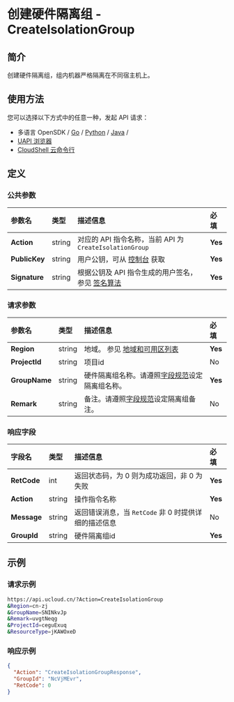 # 创建硬件隔离组 - CreateIsolationGroup

## 简介

创建硬件隔离组，组内机器严格隔离在不同宿主机上。






## 使用方法

您可以选择以下方式中的任意一种，发起 API 请求：
- 多语言 OpenSDK / [Go](https://github.com/ucloud/ucloud-sdk-go) / [Python](https://github.com/ucloud/ucloud-sdk-python3) / [Java](https://github.com/ucloud/ucloud-sdk-java) /
- [UAPI 浏览器](https://console.ucloud.cn/uapi/detail?id=CreateIsolationGroup)
- [CloudShell 云命令行](https://shell.ucloud.cn/)


## 定义

### 公共参数

| 参数名 | 类型 | 描述信息 | 必填 |
|:---|:---|:---|:---|
| **Action**     | string  | 对应的 API 指令名称，当前 API 为 `CreateIsolationGroup`                        | **Yes** |
| **PublicKey**  | string  | 用户公钥，可从 [控制台](https://console.ucloud.cn/uapi/apikey) 获取                                             | **Yes** |
| **Signature**  | string  | 根据公钥及 API 指令生成的用户签名，参见 [签名算法](api/summary/signature.md)  | **Yes** |

### 请求参数

| 参数名 | 类型 | 描述信息 | 必填 |
|:---|:---|:---|:---|
| **Region** | string | 地域。 参见 [地域和可用区列表](https://docs.ucloud.cn/api/summary/regionlist) |**Yes**|
| **ProjectId** | string | 项目id |No|
| **GroupName** | string | 硬件隔离组名称。请遵照[字段规范](api/uhost-api/specification)设定隔离组名称。 |**Yes**|
| **Remark** | string | 备注。请遵照[字段规范](api/uhost-api/specification)设定隔离组备注。 |No|

### 响应字段

| 字段名 | 类型 | 描述信息 | 必填 |
|:---|:---|:---|:---|
| **RetCode** | int | 返回状态码，为 0 则为成功返回，非 0 为失败 |**Yes**|
| **Action** | string | 操作指令名称 |**Yes**|
| **Message** | string | 返回错误消息，当 `RetCode` 非 0 时提供详细的描述信息 |No|
| **GroupId** | string | 硬件隔离组id |**Yes**|




## 示例

### 请求示例
    
```bash
https://api.ucloud.cn/?Action=CreateIsolationGroup
&Region=cn-zj
&GroupName=SNINkvJp
&Remark=uvgtNeqg
&ProjectId=ceguExuq
&ResourceType=jKAWOxeD
```

### 响应示例
    
```json
{
  "Action": "CreateIsolationGroupResponse",
  "GroupId": "NcVjMEvr",
  "RetCode": 0
}
```





